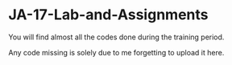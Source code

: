 # JA-17-Lab-and-Assignments

You will find almost all the codes done during the training period.

Any code missing is solely due to me forgetting to upload it here.
